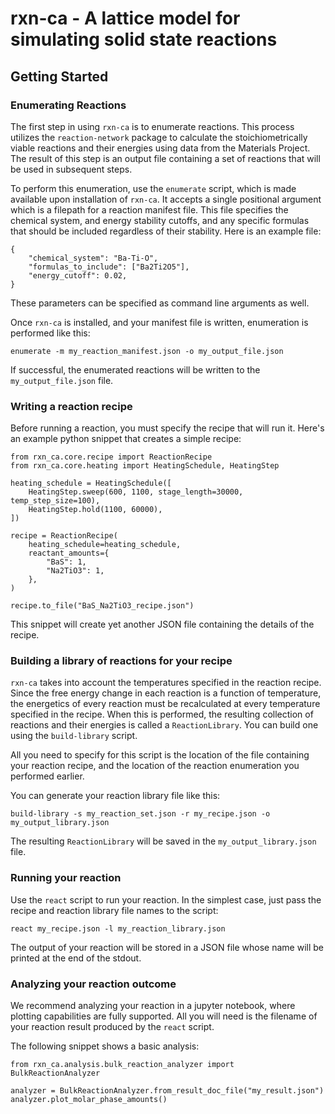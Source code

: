 # rxn-ca - A lattice model for simulating solid state reactions

## Getting Started

### Enumerating Reactions

The first step in using `rxn-ca` is to enumerate reactions. This process utilizes the `reaction-network` package to calculate the stoichiometrically viable reactions and their energies using data from the Materials Project. The result of this step is an output file containing a set of reactions that will be used in subsequent steps.

To perform this enumeration, use the `enumerate` script, which is made available upon installation of `rxn-ca`. It accepts a single positional argument which is a filepath for a reaction manifest file. This file specifies the chemical system, and energy stability cutoffs, and any specific formulas that should be included regardless of their stability. Here is an example file:

```
{
    "chemical_system": "Ba-Ti-O",
    "formulas_to_include": ["Ba2Ti2O5"],
    "energy_cutoff": 0.02,
}
```

These parameters can be specified as command line arguments as well.

Once `rxn-ca` is installed, and your manifest file is written, enumeration is performed like this:

```
enumerate -m my_reaction_manifest.json -o my_output_file.json
```

If successful, the enumerated reactions will be written to the `my_output_file.json` file.

### Writing a reaction recipe

Before running a reaction, you must specify the recipe that will run it. Here's an example python snippet that creates a simple recipe:

```
from rxn_ca.core.recipe import ReactionRecipe
from rxn_ca.core.heating import HeatingSchedule, HeatingStep

heating_schedule = HeatingSchedule([
    HeatingStep.sweep(600, 1100, stage_length=30000, temp_step_size=100),
    HeatingStep.hold(1100, 60000),    
])

recipe = ReactionRecipe(
    heating_schedule=heating_schedule,
    reactant_amounts={
        "BaS": 1,
        "Na2TiO3": 1,
    },
)

recipe.to_file("BaS_Na2TiO3_recipe.json")
```

This snippet will create yet another JSON file containing the details of the recipe.

### Building a library of reactions for your recipe

`rxn-ca` takes into account the temperatures specified in the reaction recipe. Since the free energy change in each reaction is a function of temperature, the energetics of every reaction must be recalculated at every temperature specified in the recipe. When this is performed, the resulting collection of reactions and their energies is called a `ReactionLibrary`. You can build one using the `build-library` script.

All you need to specify for this script is the location of the file containing your reaction recipe, and the location of the reaction enumeration you performed earlier.

You can generate your reaction library file like this:

```
build-library -s my_reaction_set.json -r my_recipe.json -o my_output_library.json
```

The resulting `ReactionLibrary` will be saved in the `my_output_library.json` file.

### Running your reaction

Use the `react` script to run your reaction. In the simplest case, just pass the recipe and reaction library file names to the script:

```
react my_recipe.json -l my_reaction_library.json
```

The output of your reaction will be stored in a JSON file whose name will be printed at the end of the stdout.

### Analyzing your reaction outcome

We recommend analyzing your reaction in a jupyter notebook, where plotting capabilities are fully supported. All you will need is the filename of your reaction result produced by the `react` script.

The following snippet shows a basic analysis:

```
from rxn_ca.analysis.bulk_reaction_analyzer import BulkReactionAnalyzer

analyzer = BulkReactionAnalyzer.from_result_doc_file("my_result.json")
analyzer.plot_molar_phase_amounts()
```
